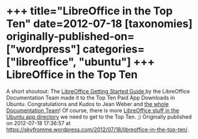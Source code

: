 +++
title="LibreOffice in the Top Ten"
date=2012-07-18
[taxonomies]
originally-published-on=["wordpress"]
categories=["libreoffice", "ubuntu"]
+++
LibreOffice in the Top Ten
==========================

A short shoutout: The <a href="https://apps.ubuntu.com/cat/applications/libreoffice3.4gettingstarted/">LibreOffice Getting Started Guide </a>by the LibreOffice Documentation Team made it to the Top Ten Paid App Downloads in Ubuntu. Congratulations and Kudos to Jean Weber and <a href="http://www.libreoffice.org/get-involved/documenters/">the whole Documentation Team</a>! Of course, there is more <a href="https://apps.ubuntu.com/cat/search/?q=LibreOffice&amp;op=">LibreOffice stuff in the Ubuntu app directory</a> we need to get to the Top Ten. ;)
Originally published on 2012-07-18 17:36:57 at https://skyfromme.wordpress.com/2012/07/18/libreoffice-in-the-top-ten/.
